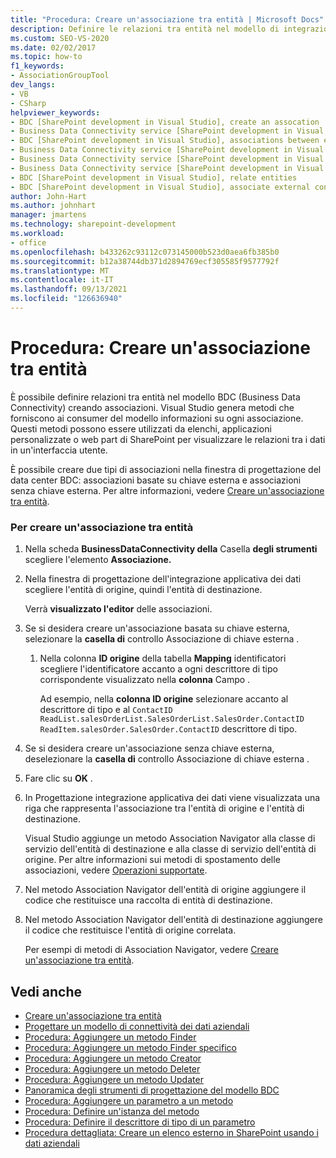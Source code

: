 ```yaml
---
title: "Procedura: Creare un'associazione tra entità | Microsoft Docs"
description: Definire le relazioni tra entità nel modello di integrazione applicativa dei dati (BDC) creando associazioni in Visual Studio.
ms.custom: SEO-VS-2020
ms.date: 02/02/2017
ms.topic: how-to
f1_keywords:
- AssociationGroupTool
dev_langs:
- VB
- CSharp
helpviewer_keywords:
- BDC [SharePoint development in Visual Studio], create an assocation
- Business Data Connectivity service [SharePoint development in Visual Studio], associations between entities
- BDC [SharePoint development in Visual Studio], associations between entities
- Business Data Connectivity service [SharePoint development in Visual Studio], create an assocation
- Business Data Connectivity service [SharePoint development in Visual Studio], associate external content types
- Business Data Connectivity service [SharePoint development in Visual Studio], relate entities
- BDC [SharePoint development in Visual Studio], relate entities
- BDC [SharePoint development in Visual Studio], associate external content types
author: John-Hart
ms.author: johnhart
manager: jmartens
ms.technology: sharepoint-development
ms.workload:
- office
ms.openlocfilehash: b433262c93112c073145000b523d0aea6fb385b0
ms.sourcegitcommit: b12a38744db371d2894769ecf305585f9577792f
ms.translationtype: MT
ms.contentlocale: it-IT
ms.lasthandoff: 09/13/2021
ms.locfileid: "126636940"
---
```

# <a name="how-to-create-an-association-between-entities"></a>Procedura: Creare un'associazione tra entità
  È possibile definire relazioni tra entità nel modello BDC (Business Data Connectivity) creando associazioni. Visual Studio genera metodi che forniscono ai consumer del modello informazioni su ogni associazione. Questi metodi possono essere utilizzati da elenchi, applicazioni personalizzate o web part di SharePoint per visualizzare le relazioni tra i dati in un'interfaccia utente.

 È possibile creare due tipi di associazioni nella finestra di progettazione del data center BDC: associazioni basate su chiave esterna e associazioni senza chiave esterna. Per altre informazioni, vedere [Creare un'associazione tra entità](../sharepoint/creating-an-association-between-entities.md).

### <a name="to-create-an-association-between-entities"></a>Per creare un'associazione tra entità

1. Nella scheda **BusinessDataConnectivity della** Casella **degli strumenti** scegliere l'elemento **Associazione.**

2. Nella finestra di progettazione dell'integrazione applicativa dei dati scegliere l'entità di origine, quindi l'entità di destinazione.

     Verrà **visualizzato l'editor** delle associazioni.

3. Se si desidera creare un'associazione basata su chiave esterna, selezionare la **casella di** controllo Associazione di chiave esterna .

    1. Nella colonna **ID origine** della tabella **Mapping** identificatori scegliere l'identificatore accanto a ogni descrittore di tipo corrispondente visualizzato nella **colonna** Campo .

         Ad esempio, nella **colonna ID origine** selezionare accanto al descrittore di tipo e al `ContactID` `ReadList.salesOrderList.SalesOrderList.SalesOrder.ContactID` `ReadItem.salesOrder.SalesOrder.ContactID` descrittore di tipo.

4. Se si desidera creare un'associazione senza chiave esterna, deselezionare la **casella di** controllo Associazione di chiave esterna .

5. Fare clic su **OK** .

6. In Progettazione integrazione applicativa dei dati viene visualizzata una riga che rappresenta l'associazione tra l'entità di origine e l'entità di destinazione.

     Visual Studio aggiunge un metodo Association Navigator alla classe di servizio dell'entità di destinazione e alla classe di servizio dell'entità di origine. Per altre informazioni sui metodi di spostamento delle associazioni, vedere [Operazioni supportate](/previous-versions/office/developer/sharepoint-2010/ee557363(v=office.14)).

7. Nel metodo Association Navigator dell'entità di origine aggiungere il codice che restituisce una raccolta di entità di destinazione.

8. Nel metodo Association Navigator dell'entità di destinazione aggiungere il codice che restituisce l'entità di origine correlata.

     Per esempi di metodi di Association Navigator, vedere [Creare un'associazione tra entità](../sharepoint/creating-an-association-between-entities.md).

## <a name="see-also"></a>Vedi anche
- [Creare un'associazione tra entità](../sharepoint/creating-an-association-between-entities.md)
- [Progettare un modello di connettività dei dati aziendali](../sharepoint/designing-a-business-data-connectivity-model.md)
- [Procedura: Aggiungere un metodo Finder](../sharepoint/how-to-add-a-finder-method.md)
- [Procedura: Aggiungere un metodo Finder specifico](../sharepoint/how-to-add-a-specific-finder-method.md)
- [Procedura: Aggiungere un metodo Creator](../sharepoint/how-to-add-a-creator-method.md)
- [Procedura: Aggiungere un metodo Deleter](../sharepoint/how-to-add-a-deleter-method.md)
- [Procedura: Aggiungere un metodo Updater](../sharepoint/how-to-add-an-updater-method.md)
- [Panoramica degli strumenti di progettazione del modello BDC](../sharepoint/bdc-model-design-tools-overview.md)
- [Procedura: Aggiungere un parametro a un metodo](../sharepoint/how-to-add-a-parameter-to-a-method.md)
- [Procedura: Definire un'istanza del metodo](../sharepoint/how-to-define-a-method-instance.md)
- [Procedura: Definire il descrittore di tipo di un parametro](../sharepoint/how-to-define-the-type-descriptor-of-a-parameter.md)
- [Procedura dettagliata: Creare un elenco esterno in SharePoint usando i dati aziendali](../sharepoint/walkthrough-creating-an-external-list-in-sharepoint-by-using-business-data.md)
